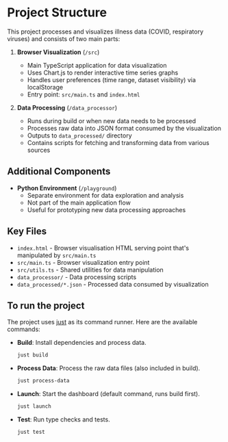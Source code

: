 # Project Structure

This project processes and visualizes illness data (COVID, respiratory viruses) and consists of two main parts:

1. **Browser Visualization** (`/src`)
   - Main TypeScript application for data visualization
   - Uses Chart.js to render interactive time series graphs
   - Handles user preferences (time range, dataset visibility) via localStorage
   - Entry point: `src/main.ts` and `index.html`

2. **Data Processing** (`/data_processor`)
   - Runs during build or when new data needs to be processed
   - Processes raw data into JSON format consumed by the visualization
   - Outputs to `data_processed/` directory
   - Contains scripts for fetching and transforming data from various sources

## Additional Components

- **Python Environment** (`/playground`)
  - Separate environment for data exploration and analysis
  - Not part of the main application flow
  - Useful for prototyping new data processing approaches

## Key Files
- `index.html` - Browser visualisation HTML serving point that's manipulated by `src/main.ts`
- `src/main.ts` - Browser visualization entry point
- `src/utils.ts` - Shared utilities for data manipulation
- `data_processor/` - Data processing scripts
- `data_processed/*.json` - Processed data consumed by visualization

## To run the project
The project uses [just](https://github.com/casey/just) as its command runner. Here are the available commands:

- **Build**: Install dependencies and process data.
    ```bash
    just build
    ```

- **Process Data**: Process the raw data files (also included in build).
    ```bash
    just process-data
    ```
    
- **Launch**: Start the dashboard (default command, runs build first).
    ```bash
    just launch
    ```

- **Test**: Run type checks and tests.
    ```bash
    just test
    ```
